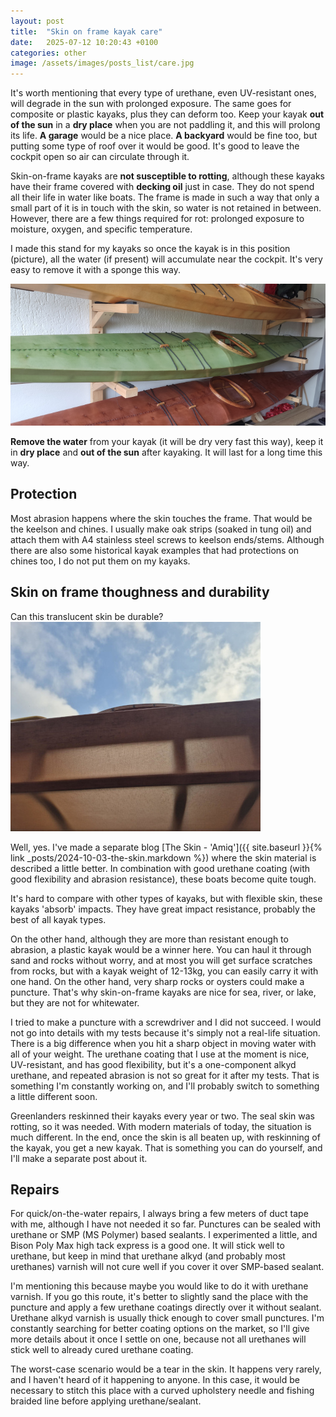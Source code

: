 ```yaml
---
layout: post
title:  "Skin on frame kayak care"
date:   2025-07-12 10:20:43 +0100
categories: other
image: /assets/images/posts_list/care.jpg
---
```

It's worth mentioning that every type of urethane, even UV-resistant ones, will degrade in the sun with prolonged exposure. The same goes for composite or plastic kayaks, plus they can deform too. Keep your kayak <strong>out of the sun</strong> in a <strong>dry place</strong> when you are not paddling it, and this will prolong its life. <strong>A garage</strong> would be a nice place. <strong>A backyard</strong> would be fine too, but putting some type of roof over it would be good. It's good to leave the cockpit open so air can circulate through it.

Skin-on-frame kayaks are <strong>not susceptible to rotting</strong>, although these kayaks have their frame covered with <strong>decking oil</strong> just in case. They do not spend all their life in water like boats. The frame is made in such a way that only a small part of it is in touch with the skin, so water is not retained in between. However, there are a few things required for rot: prolonged exposure to moisture, oxygen, and specific temperature.

I made this stand for my kayaks so once the kayak is in this position (picture), all the water (if present) will accumulate near the cockpit. It's very easy to remove it with a sponge this way. 

![skin_on_frame_kayak_stand](/assets/images/posts/skin-on-frame-kayak-care/stand.jpg)


<strong>Remove the water</strong> from your kayak (it will be dry very fast this way), keep it in <strong>dry place</strong> and <strong>out of the sun</strong> after kayaking. It will last for a long time this way.

## Protection

Most abrasion happens where the skin touches the frame. That would be the keelson and chines. I usually make oak strips (soaked in tung oil) and attach them with A4 stainless steel screws to keelson ends/stems.
Although there are also some historical kayak examples that had protections on chines too, I do not put them on my kayaks.

## Skin on frame thoughness and durability

Can this translucent skin be durable? 
![skin_on_frame_toughness](/assets/images/posts/skin-on-frame-kayak-care/tough.jpg)

Well, yes. I've made a separate blog [The Skin - 'Amiq']({{ site.baseurl }}{% link _posts/2024-10-03-the-skin.markdown %}) where the skin material is described a little better.
In combination with good urethane coating (with good flexibility and abrasion resistance), these boats become quite tough.

It's hard to compare with other types of kayaks, but with flexible skin, these kayaks 'absorb' impacts. They have great impact resistance, probably the best of all kayak types.

On the other hand, although they are more than resistant enough to abrasion, a plastic kayak would be a winner here. You can haul it through sand and rocks without worry, and at most you will get surface scratches from rocks, but with a kayak weight of 12-13kg, you can easily carry it with one hand.
On the other hand, very sharp rocks or oysters could make a puncture. That's why skin-on-frame kayaks are nice for sea, river, or lake, but they are not for whitewater.

I tried to make a puncture with a screwdriver and I did not succeed. I would not go into details with my tests because it's simply not a real-life situation. There is a big difference when you hit a sharp object in moving water with all of your weight.
The urethane coating that I use at the moment is nice, UV-resistant, and has good flexibility, but it's a one-component alkyd urethane, and repeated abrasion is not so great for it after my tests. That is something I'm constantly working on, and I'll probably switch to something a little different soon.

Greenlanders reskinned their kayaks every year or two. The seal skin was rotting, so it was needed. With modern materials of today, the situation is much different. In the end, once the skin is all beaten up, with reskinning of the kayak, you get a new kayak. That is something you can do yourself, and I'll make a separate post about it.

## Repairs

For quick/on-the-water repairs, I always bring a few meters of duct tape with me, although I have not needed it so far.
Punctures can be sealed with urethane or SMP (MS Polymer) based sealants. I experimented a little, and Bison Poly Max high tack express is a good one.
It will stick well to urethane, but keep in mind that urethane alkyd (and probably most urethanes) varnish will not cure well if you cover it over SMP-based sealant.

I'm mentioning this because maybe you would like to do it with urethane varnish. If you go this route, it's better to slightly sand the place with the puncture and apply a few urethane coatings directly over it without sealant. Urethane alkyd varnish is usually thick enough to cover small punctures.
I'm constantly searching for better coating options on the market, so I'll give more details about it once I settle on one, because not all urethanes will stick well to already cured urethane coating.

The worst-case scenario would be a tear in the skin. It happens very rarely, and I haven't heard of it happening to anyone. In this case, it would be necessary to stitch this place with a curved upholstery needle and fishing braided line before applying urethane/sealant.